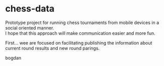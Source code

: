 # chess-data
Prototype project for running chess tournaments from mobile devices in a social oriented manner.  
I hope that this approach will make communication easier and more fun.  
  
First... wee are focused on facilitating publishing the information about current round results and
new round parings.

bogdan
